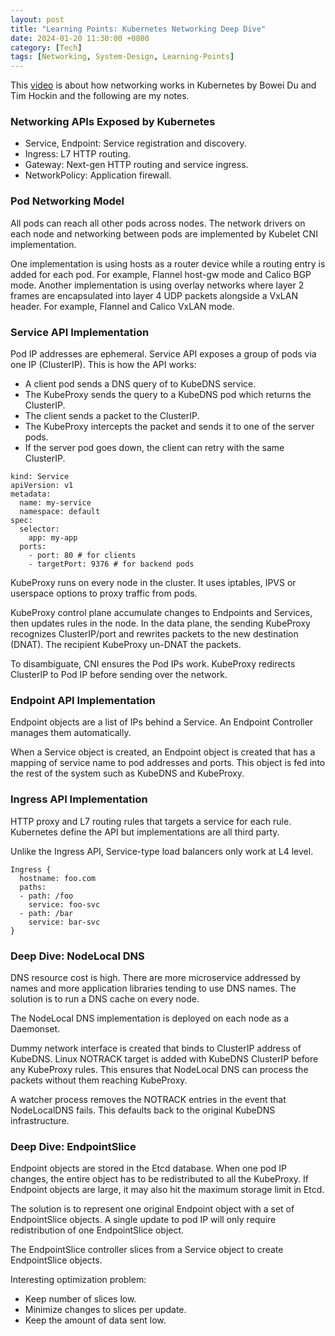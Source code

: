 ```yaml
---
layout: post
title: "Learning Points: Kubernetes Networking Deep Dive"
date: 2024-01-20 11:30:00 +0800
category: [Tech]
tags: [Networking, System-Design, Learning-Points]
---
```


This [video](https://youtu.be/tq9ng_Nz9j8?si=hv_AtmaoddIL7rBs) is about how networking works in Kubernetes by Bowei Du and Tim Hockin and the following are my notes.

### Networking APIs Exposed by Kubernetes

- Service, Endpoint: Service registration and discovery.
- Ingress: L7 HTTP routing.
- Gateway: Next-gen HTTP routing and service ingress.
- NetworkPolicy: Application firewall.

### Pod Networking Model

All pods can reach all other pods across nodes. The network drivers on each node and networking between pods are implemented by Kubelet CNI implementation.

One implementation is using hosts as a router device while a routing entry is added for each pod. For example, Flannel host-gw mode and Calico BGP mode. Another implementation is using overlay networks where layer 2 frames are encapsulated into layer 4 UDP packets alongside a VxLAN header. For example, Flannel and Calico VxLAN mode.

### Service API Implementation

Pod IP addresses are ephemeral. Service API exposes a group of pods via one IP (ClusterIP). This is how the API works:

- A client pod sends a DNS query of to KubeDNS service.
- The KubeProxy sends the query to a KubeDNS pod which returns the ClusterIP.
- The client sends a packet to the ClusterIP.
- The KubeProxy intercepts the packet and sends it to one of the server pods.
- If the server pod goes down, the client can retry with the same ClusterIP.

```
kind: Service
apiVersion: v1
metadata:
  name: my-service
  namespace: default
spec:
  selector:
    app: my-app
  ports:
    - port: 80 # for clients
    - targetPort: 9376 # for backend pods
```

KubeProxy runs on every node in the cluster. It uses iptables, IPVS or userspace options to proxy traffic from pods.

KubeProxy control plane accumulate changes to Endpoints and Services, then updates rules in the node. In the data plane, the sending KubeProxy recognizes ClusterIP/port and rewrites packets to the new destination (DNAT). The recipient KubeProxy un-DNAT the packets.

To disambiguate, CNI ensures the Pod IPs work. KubeProxy redirects ClusterIP to Pod IP before sending over the network.

### Endpoint API Implementation

Endpoint objects are a list of IPs behind a Service. An Endpoint Controller manages them automatically.

When a Service object is created, an Endpoint object is created that has a mapping of service name to pod addresses and ports. This object is fed into the rest of the system such as KubeDNS and KubeProxy.

### Ingress API Implementation

HTTP proxy and L7 routing rules that targets a service for each rule. Kubernetes define the API but implementations are all third party.

Unlike the Ingress API, Service-type load balancers only work at L4 level.

```
Ingress {
  hostname: foo.com
  paths:
  - path: /foo
    service: foo-svc
  - path: /bar
    service: bar-svc
}
```

### Deep Dive: NodeLocal DNS

DNS resource cost is high. There are more microservice addressed by names and more application libraries tending to use DNS names. The solution is to run a DNS cache on every node.

The NodeLocal DNS implementation is deployed on each node as a Daemonset.

Dummy network interface is created that binds to ClusterIP address of KubeDNS. Linux NOTRACK target is added with KubeDNS ClusterIP before any KubeProxy rules. This ensures that NodeLocal DNS can process the packets without them reaching KubeProxy.

A watcher process removes the NOTRACK entries in the event that NodeLocalDNS fails. This defaults back to the original KubeDNS infrastructure.

### Deep Dive: EndpointSlice

Endpoint objects are stored in the Etcd database. When one pod IP changes, the entire object has to be redistributed to all the KubeProxy. If Endpoint objects are large, it may also hit the maximum storage limit in Etcd.

The solution is to represent one original Endpoint object with a set of EndpointSlice objects. A single update to pod IP will only require redistribution of one EndpointSlice object.

The EndpointSlice controller slices from a Service object to create EndpointSlice objects.

Interesting optimization problem:
- Keep number of slices low.
- Minimize changes to slices per update.
- Keep the amount of data sent low.
